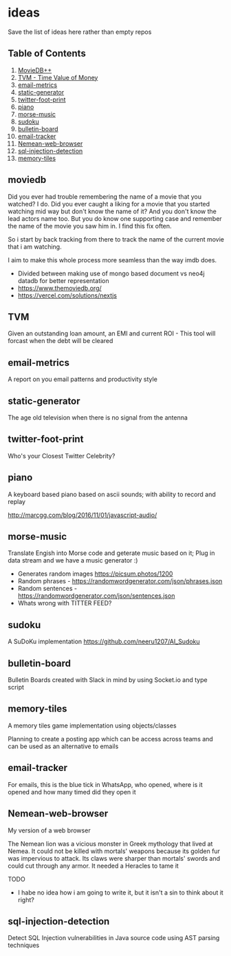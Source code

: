 # ideas
Save the list of ideas here rather than empty repos 

## Table of Contents
1. [MovieDB++](#moviedb)
1. [TVM - Time Value of Money](#TVM)
1. [email-metrics](#email-metrics)
1. [static-generator](#static-generator)
1. [twitter-foot-print](#twitter-foot-print)
1. [piano](#piano)
1. [morse-music](#morse-music)
1. [sudoku](#sudoku)
1. [bulletin-board](#bulletin-board)
1. [email-tracker](#email-tracker)
1. [Nemean-web-browser](#Nemean-web-browser)
1. [sql-injection-detection](#sql-injection-detection)
1. [memory-tiles](#memory-tiles)

## moviedb
Did you ever had trouble remembering the name of a movie that you watched? I do.
Did you ever caught a liking for a movie that you started watching mid way but don't know the name of it? And you don't know the lead actors name too. But you do know one supporting case and remember the name of the movie you saw him in. I find this fix often.

So i start by back tracking from there to track the name of the current movie that i am watching.

I aim to make this whole process more seamless than the way imdb does.

  - Divided between making use of mongo based document vs neo4j datadb for better representation
  - https://www.themoviedb.org/
  - https://vercel.com/solutions/nextjs

## TVM
Given an outstanding loan amount, an EMI and current ROI - This tool will forcast when the debt will be cleared

## email-metrics
A report on you email patterns and productivity style

## static-generator
The age old television when there is no signal from the antenna

## twitter-foot-print
Who's your Closest Twitter Celebrity?

## piano
A keyboard based piano based on ascii sounds; with ability to record and replay

http://marcgg.com/blog/2016/11/01/javascript-audio/

## morse-music
Translate Engish into Morse code and geterate music based on it; Plug in data stream and we have a music generator :)
- Generates random images https://picsum.photos/1200 
- Random phrases - https://randomwordgenerator.com/json/phrases.json
- Random sentences - https://randomwordgenerator.com/json/sentences.json
- Whats wrong with TITTER FEED?

## sudoku
A SuDoKu implementation
https://github.com/neeru1207/AI_Sudoku

## bulletin-board
Bulletin Boards created with Slack in mind by using Socket.io and type script

## memory-tiles
A memory tiles game implementation using objects/classes

Planning to create a posting app which can be access across teams and can be used as an alternative to emails

## email-tracker
For emails, this is the blue tick in WhatsApp, who opened, where is it opened and how many timed did they open it

## Nemean-web-browser
My version of a web browser

The Nemean lion was a vicious monster in Greek mythology that lived at Nemea. It could not be killed with mortals' weapons because its golden fur was impervious to attack. Its claws were sharper than mortals' swords and could cut through any armor. It needed a Heracles to tame it

TODO
- I habe no idea how i am going to write it, but it isn't a sin to think about it right?

## sql-injection-detection
Detect SQL Injection vulnerabilities in Java source code using AST parsing techniques
